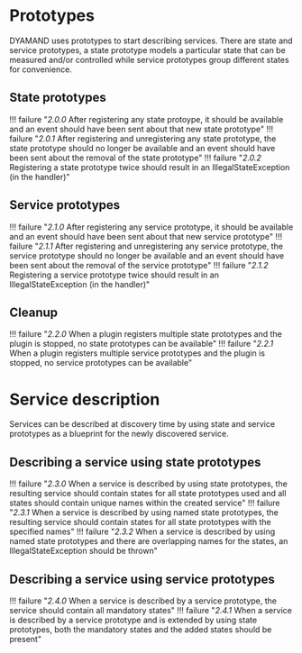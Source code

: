 # Prototypes

DYAMAND uses prototypes to start describing services. There are state and service prototypes, a state prototype models a particular state that can be measured and/or controlled while service prototypes group different states for convenience.

## State prototypes

!!! failure "_2.0.0_ After registering any state protoype, it should be available and an event should have been sent about that new state prototype"
!!! failure "_2.0.1_ After registering and unregistering any state prototype, the state prototype should no longer be available and an event should have been sent about the removal of the state prototype"
!!! failure "_2.0.2_ Registering a state prototype twice should result in an IllegalStateException (in the handler)"

## Service prototypes

!!! failure "_2.1.0_ After registering any service prototype, it should be available and an event should have been sent about that new service prototype"
!!! failure "_2.1.1_ After registering and unregistering any service prototype, the service prototype should no longer be available and an event should have been sent about the removal of the service prototype"
!!! failure "_2.1.2_ Registering a service prototype twice should result in an IllegalStateException (in the handler)"

## Cleanup

!!! failure "_2.2.0_ When a plugin registers multiple state prototypes and the plugin is stopped, no state prototypes can be available"
!!! failure "_2.2.1_ When a plugin registers multiple service prototypes and the plugin is stopped, no service prototypes can be available"

# Service description

Services can be described at discovery time by using state and service prototypes as a blueprint for the newly discovered service.

## Describing a service using state prototypes

!!! failure "_2.3.0_ When a service is described by using state prototypes, the resulting service should contain states for all state prototypes used and all states should contain unique names within the created service"
!!! failure "_2.3.1_ When a service is described by using named state prototypes, the resulting service should contain states for all state prototypes with the specified names"
!!! failure "_2.3.2_ When a service is described by using named state prototypes and there are overlapping names for the states, an IllegalStateException should be thrown"

## Describing a service using service prototypes

!!! failure "_2.4.0_ When a service is described by a service prototype, the service should contain all mandatory states"
!!! failure "_2.4.1_ When a service is described by a service prototype and is extended by using state prototypes, both the mandatory states and the added states should be present"

